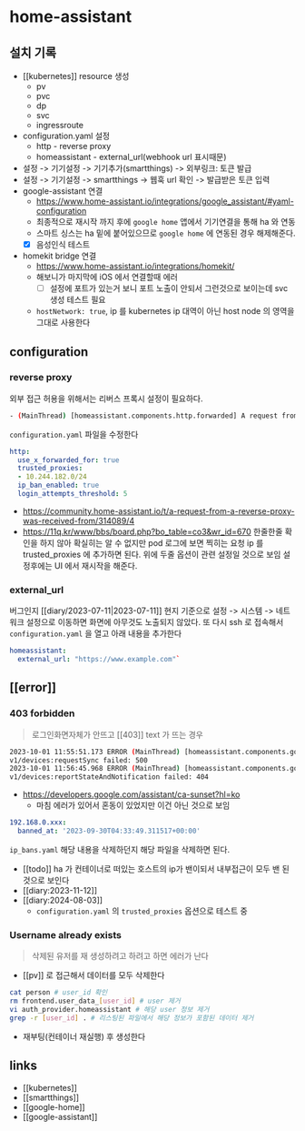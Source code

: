 # home-assistant

## 설치 기록
- [[kubernetes]] resource 생성
  - pv
  - pvc
  - dp
  - svc
  - ingressroute
- configuration.yaml 설정
  - http - reverse proxy
  - homeassistant - external_url(webhook url 표시때문)
- 설정 -> 기기설정 -> 기기추가(smartthings) -> 외부링크: 토큰 발급
- 설정 -> 기기설정 -> smartthings -> 웹훅 url 확인 -> 발급받은 토큰 입력
- google-assistant 연결
  + https://www.home-assistant.io/integrations/google_assistant/#yaml-configuration
  - 최종적으로 재시작 까지 후에 `google home` 앱에서 기기연결을 통해 ha 와 연동
  - 스마트 싱스는 ha 밑에 붙어있으므로 `google home` 에 연동된 경우 해제해준다.
  - [X] 음성인식 테스트
- homekit bridge 연결
  + https://www.home-assistant.io/integrations/homekit/
  - 해보니가 마지막에 iOS 에서 연결할때 에러
    - [ ] 설정에 포트가 있는거 보니 포트 노출이 안되서 그런것으로 보이는데 svc 생성 테스트 필요
  - `hostNetwork: true`, ip 를 kubernetes ip 대역이 아닌 host node 의 영역을 그대로 사용한다

## configuration
### reverse proxy
외부 접근 허용을 위해서는 리버스 프록시 설정이 필요하다.

```sh 
- (MainThread) [homeassistant.components.http.forwarded] A request from a reverse proxy was received from 10.244.182.150, but your HTTP integration is not set-up for reverse proxies
```
`configuration.yaml` 파일을 수정한다
```yaml
http:
  use_x_forwarded_for: true
  trusted_proxies:
  - 10.244.182.0/24
  ip_ban_enabled: true
  login_attempts_threshold: 5
```
+ https://community.home-assistant.io/t/a-request-from-a-reverse-proxy-was-received-from/314089/4
+ https://11q.kr/www/bbs/board.php?bo_table=co3&wr_id=670
한줄한줄 확인을 하지 않아 확실히는 알 수 없지만 pod 로그에 보면 찍히는 요청 ip 를 trusted_proxies 에 추가하면 된다.
위에 두줄 옵션이 관련 설정일 것으로 보임
설정후에는 UI 에서 재시작을 해준다.
### external_url
버그인지 [[diary/2023-07-11|2023-07-11]] 현지 기준으로 설정 -> 시스템 -> 네트워크 설정으로 이동하면 화면에 아무것도 노출되지 않았다.
또 다시 ssh 로 접속해서 `configuration.yaml` 을 열고 아래 내용을 추가한다
```yaml
homeassistant:
  external_url: "https://www.example.com"`
```

## [[error]]

### 403 forbidden
> 로그인화면자체가 안뜨고 [[403]] text 가 뜨는 경우
```sh 
2023-10-01 11:55:51.173 ERROR (MainThread) [homeassistant.components.google_assistant.http] Request for https://homegraph.googleapis.com/
v1/devices:requestSync failed: 500
2023-10-01 11:56:45.968 ERROR (MainThread) [homeassistant.components.google_assistant.http] Request for https://homegraph.googleapis.com/
v1/devices:reportStateAndNotification failed: 404
```
+ https://developers.google.com/assistant/ca-sunset?hl=ko
  - 마침 에러가 있어서 혼동이 있었지만 이건 아닌 것으로 보임

```ip_bans.yaml
192.168.0.xxx:
  banned_at: '2023-09-30T04:33:49.311517+00:00'
```
`ip_bans.yaml` 해당 내용을 삭제하던지 해당 파일을 삭제하면 된다.
- [[todo]] ha 가 컨테이너로 떠있는 호스트의 ip가 밴이되서 내부접근이 모두 밴 된 것으로 보인다
- [[diary:2023-11-12]]
- [[diary:2024-08-03]]
  - `configuration.yaml` 의 `trusted_proxies` 옵션으로 테스트 중

### Username already exists
> 삭제된 유저를 재 생성하려고 하려고 하면 에러가 난다
- [[pv]] 로 접근해서 데이터를 모두 삭제한다
```sh
cat person # user_id 확인
rm frontend.user_data_[user_id] # user 제거
vi auth_provider.homeassistant # 해당 user 정보 제거
grep -r [user_id] . # 리스팅된 파일에서 해당 정보가 포함된 데이터 제거
```
- 재부팅(컨테이너 재실행) 후 생성한다

## links
- [[kubernetes]]
- [[smartthings]]
- [[google-home]]
- [[google-assistant]]
